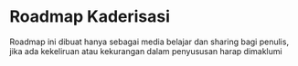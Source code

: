 # Roadmap Kaderisasi
Roadmap ini dibuat hanya sebagai media belajar dan sharing bagi penulis, jika ada kekeliruan atau kekurangan dalam penyususan harap dimaklumi


